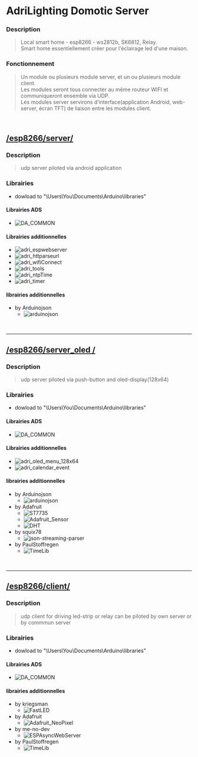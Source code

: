 # AdriLighting Domotic Server
### Description 
> Local smart home - esp8266 - ws2812b, SK6812, Relay.<br>
> Smart home essentiellement créer pour l'éclairage led d'une maison.
### Fonctionnement
> Un module ou plusieurs module server, et un ou plusieurs module client.<br>
> Les modules seront tous connecter au même routeur WIFI et communiqueront ensemble via UDP.<br>
> Les modules server servirons d’interface(application Android, web-server, écran TFT) de liaison entre les modules client.
<br>

## [/esp8266/server/](https://github.com/AdriLighting/ADS/tree/main/esp8266/server)
### Description 
> udp server piloted via android application
### Librairies 
- dowload to "\Users\You\Documents\Arduino\libraries"
#### Librairies ADS
* ![DA_COMMON](https://github.com/AdriLighting/DA_COMMON)
#### Librairies additionnelles
* ![adri_espwebserver](https://github.com/AdriLighting/adri_espwebserver)
* ![adri_httparseurl](https://github.com/AdriLighting/adri_httparseurl)
* ![adri_wifiConnect](https://github.com/AdriLighting/adri_wifiConnect)
* ![adri_tools](https://github.com/AdriLighting/adri_tools)
* ![adri_ntpTime](https://github.com/AdriLighting/adri_ntpTime)
* ![adri_timer](https://github.com/AdriLighting/adri_timer)
#### librairies additionnelles
* by Arduinojson
  * ![arduinojson](https://github.com/bblanchon/ArduinoJson)
  
</br>
<hr>

## [/esp8266/server_oled /](https://github.com/AdriLighting/ADS/tree/main/esp8266/server_oled)
### Description 
> udp server piloted via push-button and oled-display(128x64)
### Librairies 
- dowload to "\Users\You\Documents\Arduino\libraries"
#### Librairies ADS
* ![DA_COMMON](https://github.com/AdriLighting/DA_COMMON)
#### Librairies additionnelles
* ![adri_oled_menu_128x64](https://github.com/AdriLighting/adri_oled_menu_128x64)
* ![adri_calendar_event](https://github.com/AdriLighting/adri_calendar_event)
#### librairies additionnelles
* by Arduinojson
  * ![arduinojson](https://github.com/bblanchon/ArduinoJson)
* by Adafruit 
  * ![ST7735](https://github.com/adafruit/Adafruit-ST7735-Library)
  * ![Adafruit_Sensor](https://github.com/adafruit/Adafruit_Sensor)  
  * ![DHT](https://github.com/adafruit/DHT-sensor-library)  
* by squix78    
  * ![json-streaming-parser](https://github.com/squix78/json-streaming-parser)
* by PaulStoffregen
  * ![TimeLib](https://github.com/PaulStoffregen/Time) 
  
</br>
<hr>

## [/esp8266/client/](https://github.com/AdriLighting/ADS/tree/main/esp8266/client)
### Description 
> udp client for driving led-strip or relay
> can be piloted by own server or by commmun server
### Librairies 
- dowload to "\Users\You\Documents\Arduino\libraries"
#### Librairies ADS
* ![DA_COMMON](https://github.com/AdriLighting/DA_COMMON)
#### librairies additionnelles
* by kriegsman
  * ![FastLED](https://github.com/FastLED/FastLED)
* by Adafruit
  * ![Adafruit_NeoPixel](https://github.com/adafruit/Adafruit_NeoPixel)
* by me-no-dev
  * ![ESPAsyncWebServer](https://github.com/me-no-dev/ESPAsyncWebServer)  
* by PaulStoffregen
  * ![TimeLib](https://github.com/PaulStoffregen/Time)  
